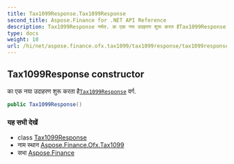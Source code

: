 ```yaml
---
title: Tax1099Response.Tax1099Response
second_title: Aspose.Finance for .NET API Reference
description: Tax1099Response नर्मत. क एक नय उदहरण शुरू करत हैTax1099Response वर्ग.
type: docs
weight: 10
url: /hi/net/aspose.finance.ofx.tax1099/tax1099response/tax1099response/
---
```

## Tax1099Response constructor

का एक नया उदाहरण शुरू करता है[`Tax1099Response`](../) वर्ग.

```csharp
public Tax1099Response()
```

### यह सभी देखें

* class [Tax1099Response](../)
* नाम स्थान [Aspose.Finance.Ofx.Tax1099](../../tax1099response/)
* सभा [Aspose.Finance](../../../)



